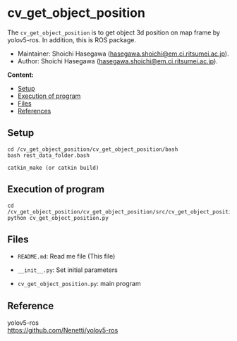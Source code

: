 # cv_get_object_position

The `cv_get_object_position` is to get object 3d position on map frame by yolov5-ros.
In addition, this is ROS package.

*   Maintainer: Shoichi Hasegawa ([hasegawa.shoichi@em.ci.ritsumei.ac.jp](mailto:hasegawa.shoichi@em.ci.ritsumei.ac.jp)).
*   Author: Shoichi Hasegawa ([hasegawa.shoichi@em.ci.ritsumei.ac.jp](mailto:hasegawa.shoichi@em.ci.ritsumei.ac.jp)).


**Content:**
* [Setup](#setup)
* [Execution of program](#execution-of-program)
* [Files](#files)
* [References](#References)


## Setup
~~~
cd /cv_get_object_position/cv_get_object_position/bash
bash rest_data_folder.bash
~~~

~~~
catkin_make (or catkin build)
~~~


## Execution of program
~~~
cd /cv_get_object_position/cv_get_object_position/src/cv_get_object_position
python cv_get_object_position.py
~~~


## Files
 - `README.md`: Read me file (This file)

 - `__init__.py`: Set initial parameters

 - `cv_get_object_position.py`: main program


## Reference
yolov5-ros  
https://github.com/Nenetti/yolov5-ros  
